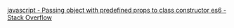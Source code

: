 [javascript - Passing object with predefined props to class constructor es6 - Stack Overflow](https://stackoverflow.com/questions/35675275/passing-object-with-predefined-props-to-class-constructor-es6)